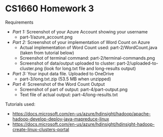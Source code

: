 # CS1660 Homework 3

Requirements
- *Part 1:* Screenshot of your Azure Account showing your username 
  - part-1/azure_account.png
- *Part 2:* Screenshot of your implementation of Word Count on Azure 
  - Actual implementation of Word Count used: part-2/WordCount.java (taken from tutorial below)
  - Screenshot of terminal command: part-2/terminal-commands.png
  - Screenshot of data/output uploaded to cluster: part-2/uploaded-to-cluster.png (look for long.txt file and long-results output)
- *Part 3:* Your input data file. Uploaded to OneDrive 
  - part-3/long.txt.zip (53.5 MB when unzipped)
- *Part 4:* Screenshot of the Word Count Output
  - Screenshot of part of output: part-4/part-output.png
  - Text file of actual output: part-4/long-results.txt

Tutorials used:
- https://docs.microsoft.com/en-us/azure/hdinsight/hadoop/apache-hadoop-develop-deploy-java-mapreduce-linux
- https://docs.microsoft.com/en-us/azure/hdinsight/hdinsight-hadoop-create-linux-clusters-portal
